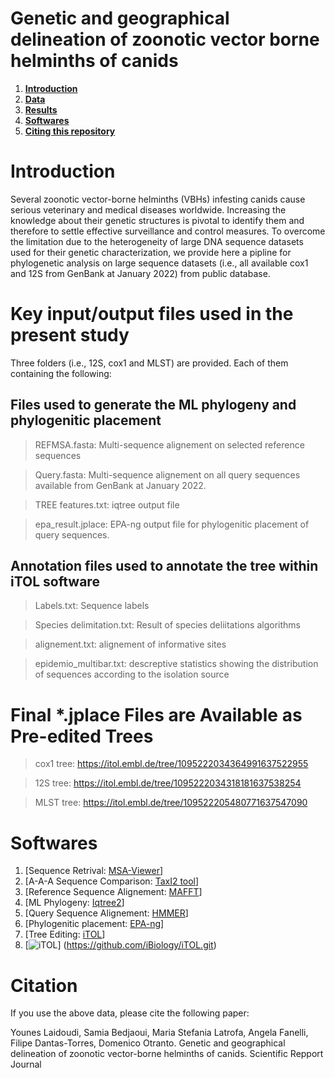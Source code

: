 # Genetic and geographical delineation of zoonotic vector borne helminths of canids


1. **[Introduction](#Introduction)**
2. **[Data](#Key-input-and-output-files-used-in-the-present-study)**
3. **[Results](#Final-*.jplace-Files-are-Available-as-Pre-edited-Trees)**
5. **[Softwares](#Softwares)**
6. **[Citing this repository](#Citation)**



# Introduction
Several zoonotic vector-borne helminths (VBHs) infesting canids cause serious veterinary and medical diseases worldwide. Increasing the knowledge about their genetic structures is pivotal to identify them and therefore to settle effective surveillance and control measures. To overcome the limitation due to the heterogeneity of large DNA sequence datasets used for their genetic characterization, we provide here a pipline for phylogenetic analysis on large sequence datasets (i.e., all available cox1 and 12S  from GenBank at January 2022) from public database.




# Key input/output files used in the present study

Three folders (i.e., 12S, cox1 and MLST) are provided. Each of them containing the following:

## Files used to generate the ML phylogeny and phylogenitic placement

> REFMSA.fasta: Multi-sequence alignement on selected reference sequences

> Query.fasta: Multi-sequence alignement on all query sequences available from GenBank at January 2022.

> TREE features.txt: iqtree output file

> epa_result.jplace: EPA-ng output file for phylogenitic placement of query sequences.




## Annotation files used to annotate the tree within iTOL software

> Labels.txt: Sequence labels 

> Species delimitation.txt: Result of species deliitations algorithms

> alignement.txt: alignement of informative sites

> epidemio_multibar.txt: descreptive statistics showing the distribution of sequences according to the isolation source



# Final *.jplace Files are Available as Pre-edited Trees

> cox1 tree: https://itol.embl.de/tree/1095222034364991637522955 

> 12S tree: https://itol.embl.de/tree/1095222034318181637538254 

> MLST tree: https://itol.embl.de/tree/109522205480771637547090

# Softwares

1. [Sequence Retrival: [MSA-Viewer](https://www.ncbi.nlm.nih.gov/projects/msaviewer/)]
2. [A-A-A Sequence Comparison: [TaxI2 tool](https://github.com/iTaxoTools/TaxI2.git)] 
3. [Reference Sequence Alignement: [MAFFT](https://github.com/GSLBiotech/mafft.git)] 
4. [ML Phylogeny: [Iqtree2](https://github.com/iqtree/iqtree2.git)] 
5. [Query Sequence Alignement: [HMMER](https://github.com/EddyRivasLab/hmmer.git)] 
6. [Phylogenitic placement: [EPA-ng](https://github.com/Pbdas/epa-ng.git)]
7. [Tree Editing: [iTOL](https://github.com/iBiology/iTOL.git)]
8. [![iTOL](https://itol.embl.de/help.cgi)] (https://github.com/iBiology/iTOL.git)

# Citation
If you use the above data, please cite the following paper:

Younes Laidoudi, Samia Bedjaoui, Maria Stefania Latrofa, Angela Fanelli, Filipe Dantas-Torres, Domenico Otranto. Genetic and geographical delineation of zoonotic vector-borne helminths of canids. Scientific Repport Journal


